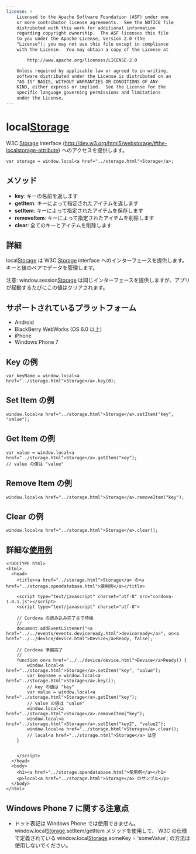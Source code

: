 ```yaml
---
license: >
    Licensed to the Apache Software Foundation (ASF) under one
    or more contributor license agreements.  See the NOTICE file
    distributed with this work for additional information
    regarding copyright ownership.  The ASF licenses this file
    to you under the Apache License, Version 2.0 (the
    "License"); you may not use this file except in compliance
    with the License.  You may obtain a copy of the License at

        http://www.apache.org/licenses/LICENSE-2.0

    Unless required by applicable law or agreed to in writing,
    software distributed under the License is distributed on an
    "AS IS" BASIS, WITHOUT WARRANTIES OR CONDITIONS OF ANY
    KIND, either express or implied.  See the License for the
    specific language governing permissions and limitations
    under the License.
---
```


local<a href="../storage.html">Storage</a>
===============

W3C <a href="../storage.html">Storage</a> interface (http://dev.w3.org/html5/webstorage/#the-localstorage-attribute) へのアクセスを提供します。

    var storage = window.local<a href="../storage.html">Storage</a>;

メソッド
-------

- __key__: キーの名前を返します
- __getItem__: キーによって指定されたアイテムを返します
- __setItem__: キーによって指定されたアイテムを保存します
- __removeItem__: キーによって指定されたアイテムを削除します
- __clear__: 全てのキーとアイテムを削除します

詳細
-----------

local<a href="../storage.html">Storage</a> は W3C <a href="../storage.html">Storage</a> interface へのインターフェースを提供します。キーと値のペアでデータを管理します。

注意: window.session<a href="../storage.html">Storage</a> は同じインターフェースを提供しますが、アプリが起動するたびにこの値はクリアされます。

サポートされているプラットフォーム
-------------------

- Android
- BlackBerry WebWorks (OS 6.0 以上)
- iPhone
- Windows Phone 7

Key の例
-------------

    var keyName = window.local<a href="../storage.html">Storage</a>.key(0);

Set Item の例
-------------

    window.local<a href="../storage.html">Storage</a>.setItem("key", "value");

Get Item の例
-------------

    var value = window.local<a href="../storage.html">Storage</a>.getItem("key");
    // value の値は "value"

Remove Item の例
-------------

    window.local<a href="../storage.html">Storage</a>.removeItem("key");

Clear の例
-------------

    window.local<a href="../storage.html">Storage</a>.clear();

詳細な<a href="../storage.opendatabase.html">使用例</a>
------------

    <!DOCTYPE html>
    <html>
      <head>
        <title><a href="../storage.html">Storage</a> の<a href="../storage.opendatabase.html">使用例</a></title>

        <script type="text/javascript" charset="utf-8" src="cordova-1.8.1.js"></script>
        <script type="text/javascript" charset="utf-8">

        // Cordova の読み込み完了まで待機
        //
        document.addEventListener("<a href="../../events/events.deviceready.html">deviceready</a>", on<a href="../../device/device.html">Device</a>Ready, false);

        // Cordova 準備完了
        //
        function on<a href="../../device/device.html">Device</a>Ready() {
            window.local<a href="../storage.html">Storage</a>.setItem("key", "value");
            var keyname = window.local<a href="../storage.html">Storage</a>.key(i);
            // key の値は "key"
            var value = window.local<a href="../storage.html">Storage</a>.getItem("key");
            // value の値は "value"
            window.local<a href="../storage.html">Storage</a>.removeItem("key");
            window.local<a href="../storage.html">Storage</a>.setItem("key2", "value2");
            window.local<a href="../storage.html">Storage</a>.clear();
            // local<a href="../storage.html">Storage</a> は空
        }


        </script>
      </head>
      <body>
        <h1><a href="../storage.opendatabase.html">使用例</a></h1>
        <p>local<a href="../storage.html">Storage</a> のサンプル</p>
      </body>
    </html>


Windows Phone 7 に関する注意点
-------------

- ドット表記は Windows Phone では使用できません。 window.local<a href="../storage.html">Storage</a>.setItem/getItem メソッドを使用して、 W3C の仕様で定義されている window.local<a href="../storage.html">Storage</a>.someKey = 'someValue'; の方法は使用しないでください。
